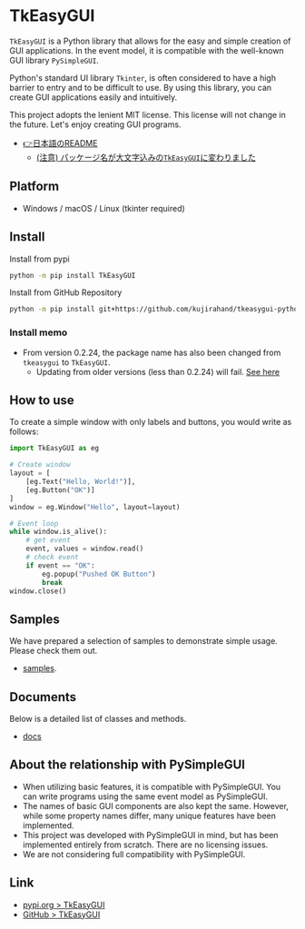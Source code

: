# TkEasyGUI

`TkEasyGUI` is a Python library that allows for the easy and simple creation of GUI applications.
In the event model, it is compatible with the well-known GUI library `PySimpleGUI`.

Python's standard UI library `Tkinter`, is often considered to have a high barrier to entry and to be difficult to use. By using this library, you can create GUI applications easily and intuitively.

This project adopts the lenient MIT license. This license will not change in the future. Let's enjoy creating GUI programs.

- [👉日本語のREADME](https://github.com/kujirahand/tkeasygui-python/blob/main/README-ja.md)
  - [(注意) パッケージ名が大文字込みの`TkEasyGUI`に変わりました](https://github.com/kujirahand/tkeasygui-python/blob/main/README-ja.md#%E3%83%A1%E3%83%A2---v0224)

## Platform

- Windows / macOS / Linux (tkinter required)

## Install

Install from pypi


```sh
python -m pip install TkEasyGUI
```

Install from GitHub Repository


```sh
python -m pip install git+https://github.com/kujirahand/tkeasygui-python
```

### Install memo

- From version 0.2.24, the package name has also been changed from `tkeasygui` to `TkEasyGUI`.
  - Updating from older versions (less than 0.2.24) will fail. [See here](/docs/installation_trouble.md)

## How to use

To create a simple window with only labels and buttons, you would write as follows:

```py
import TkEasyGUI as eg

# Create window
layout = [
    [eg.Text("Hello, World!")],
    [eg.Button("OK")]
]
window = eg.Window("Hello", layout=layout)

# Event loop
while window.is_alive():
    # get event
    event, values = window.read()
    # check event
    if event == "OK":
        eg.popup("Pushed OK Button")
        break
window.close()
```

## Samples

We have prepared a selection of samples to demonstrate simple usage. Please check them out.

- [samples](https://github.com/kujirahand/tkeasygui-python/tree/main/tests).

## Documents

Below is a detailed list of classes and methods.

- [docs](https://github.com/kujirahand/tkeasygui-python/tree/main/docs)

## About the relationship with PySimpleGUI

- When utilizing basic features, it is compatible with PySimpleGUI. You can write programs using the same event model as PySimpleGUI.
- The names of basic GUI components are also kept the same. However, while some property names differ, many unique features have been implemented.
- This project was developed with PySimpleGUI in mind, but has been implemented entirely from scratch. There are no licensing issues.
- We are not considering full compatibility with PySimpleGUI.

## Link

- [pypi.org > TkEasyGUI](https://pypi.org/project/tkeasygui/)
- [GitHub > TkEasyGUI](https://github.com/kujirahand/tkeasygui-python/)


